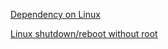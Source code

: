 [Dependency on Linux](https://github.com/scalafx/scalafx-hello-world/issues/6)

[Linux shutdown/reboot without root](https://askubuntu.com/questions/168879/shutdown-from-terminal-without-entering-password)
